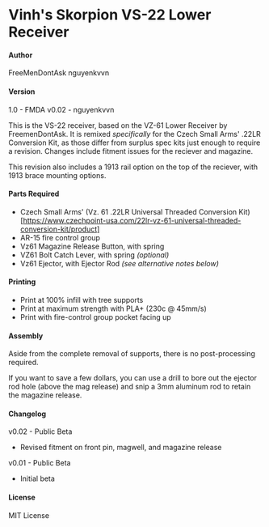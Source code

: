 # Vinh's Skorpion VS-22 Lower Receiver

#### Author
FreeMenDontAsk
nguyenkvvn

#### Version
1.0 - FMDA
v0.02 - nguyenkvvn

This is the VS-22 receiver, based on the VZ-61 Lower Receiver by FreemenDontAsk. It is remixed *specifically* for the Czech Small Arms' .22LR Conversion Kit, as those differ from surplus spec kits just enough to require a revision. Changes include fitment issues for the reciever and magazine.

This revision also includes a 1913 rail option on the top of the reciever, with 1913 brace mounting options.

#### Parts Required 
* Czech Small Arms' (Vz. 61 .22LR Universal Threaded Conversion Kit)[https://www.czechpoint-usa.com/22lr-vz-61-universal-threaded-conversion-kit/product]
* AR-15 fire control group
* Vz61 Magazine Release Button, with spring
* VZ61 Bolt Catch Lever, with spring *(optional)*
* Vz61 Ejector, with Ejector Rod *(see alternative notes below)*

#### Printing
* Print at 100% infill with tree supports
* Print at maximum strength with PLA+ (230c @ 45mm/s)
* Print with fire-control group pocket facing up

#### Assembly
Aside from the complete removal of supports, there is no post-processing required.

If you want to save a few dollars, you can use a drill to bore out the ejector rod hole (above the mag release) and snip a 3mm aluminum rod to retain the magazine release.

#### Changelog

v0.02 - Public Beta
* Revised fitment on front pin, magwell, and magazine release

v0.01 - Public Beta
* Initial beta

#### License

MIT License

